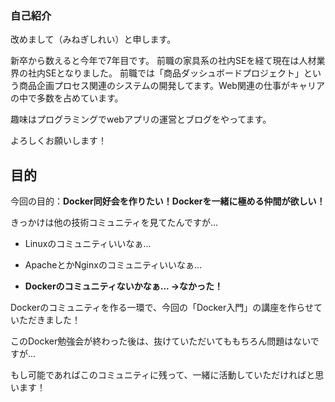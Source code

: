 



### 自己紹介

改めまして（みねぎしれい）と申します。

新卒から数えると今年で7年目です。
前職の家具系の社内SEを経て現在は人材業界の社内SEとなりました。
前職では「商品ダッシュボードプロジェクト」という商品企画プロセス関連のシステムの開発してます。Web関連の仕事がキャリアの中で多数を占めています。

趣味はプログラミングでwebアプリの運営とブログをやってます。

よろしくお願いします！


## 目的

今回の目的：**Docker同好会を作りたい！Dockerを一緒に極める仲間が欲しい！**

きっかけは他の技術コミュニティを見てたんですが...

- Linuxのコミュニティいいなぁ...

- ApacheとかNginxのコミュニティいいなぁ...


- **Dockerのコミュニティないかなぁ... →なかった！**


Dockerのコミュニティを作る一環で、今回の「Docker入門」の講座を作らせていただきました！

このDocker勉強会が終わった後は、抜けていただいてももちろん問題はないですが...

もし可能であればこのコミュニティに残って、一緒に活動していただければと思います！



















